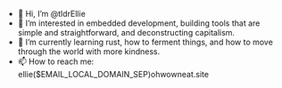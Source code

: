 - 👋 Hi, I’m @tldrEllie
- 👀 I’m interested in embedded development, building tools that are simple and straightforward, and deconstructing capitalism.
- 🌱 I’m currently learning rust, how to ferment things, and how to move through the world with more kindness.
- 📫 How to reach me: ellie($EMAIL_LOCAL_DOMAIN_SEP)ohwowneat.site
